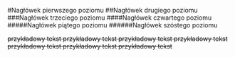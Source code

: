 #Nagłówek pierwszego poziomu
##Nagłówek drugiego poziomu
###Nagłówek trzeciego poziomu
####Nagłówek czwartego poziomu
#####Nagłówek piątego poziomu
######Nagłówek szóstego poziomu

~~przykładowy tekst przykładowy tekst przykładowy tekst przykładowy tekst przykładowy tekst przykładowy tekst przykładowy tekst~~

